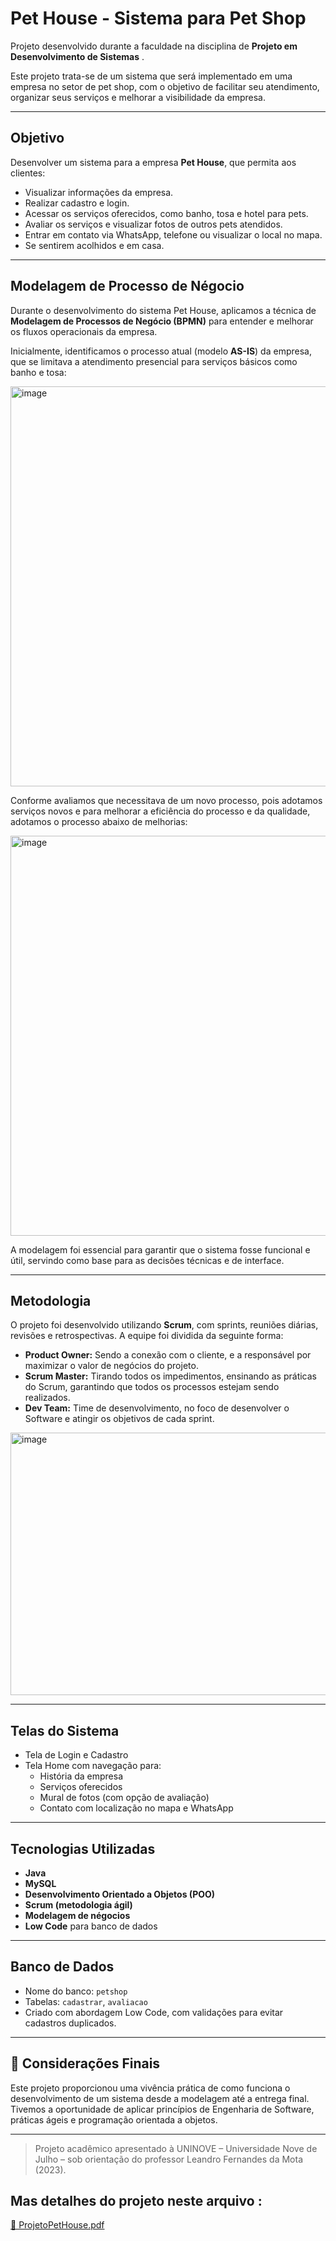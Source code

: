 # Pet House - Sistema para Pet Shop

Projeto desenvolvido durante a faculdade na disciplina de **Projeto em Desenvolvimento de Sistemas** . 

Este projeto trata-se de um sistema que será implementado em uma empresa no setor de pet shop, com o objetivo de facilitar seu atendimento, organizar seus serviços e melhorar a visibilidade da empresa.

---

## Objetivo

Desenvolver um sistema para a empresa **Pet House**, que permita aos clientes:

- Visualizar informações da empresa.
- Realizar cadastro e login.
- Acessar os serviços oferecidos, como banho, tosa e hotel para pets.
- Avaliar os serviços e visualizar fotos de outros pets atendidos.
- Entrar em contato via WhatsApp, telefone ou visualizar o local no mapa.
- Se sentirem acolhidos e em casa. 

---

## Modelagem de Processo de Négocio 

Durante o desenvolvimento do sistema Pet House, aplicamos a técnica de **Modelagem de Processos de Negócio (BPMN)** para entender e melhorar os fluxos operacionais da empresa.

Inicialmente, identificamos o processo atual (modelo **AS-IS**) da empresa, que se limitava a atendimento presencial para serviços básicos como banho e tosa:

<img width="832" height="640" alt="image" src="https://github.com/user-attachments/assets/f67aeb02-6b0a-44c6-94c8-2bf1769cdb89" />

Conforme avaliamos que necessitava de um novo processo, pois adotamos serviços novos e para melhorar a eficiência do processo e da qualidade, adotamos o processo abaixo de melhorias:

<img width="747" height="640" alt="image" src="https://github.com/user-attachments/assets/6c2194cb-0659-47f6-abd2-153f0bbaac79" />

A modelagem foi essencial para garantir que o sistema fosse funcional e útil, servindo como base para as decisões técnicas e de interface.

---

## Metodologia

O projeto foi desenvolvido utilizando **Scrum**, com sprints, reuniões diárias, revisões e retrospectivas. A equipe foi dividida da seguinte forma:

- **Product Owner:** Sendo a conexão com o cliente, e a responsável por maximizar o valor de negócios do projeto.
- **Scrum Master:** Tirando todos os impedimentos, ensinando as práticas do Scrum, garantindo que todos os processos estejam sendo realizados. 
- **Dev Team:**  Time de desenvolvimento, no foco de desenvolver o Software e atingir os objetivos de cada sprint.

<img width="606" height="420" alt="image" src="https://github.com/user-attachments/assets/07f38a29-5848-4cdb-8180-0c8d83950ee7" />

---

## Telas do Sistema

- Tela de Login e Cadastro
- Tela Home com navegação para:
  - História da empresa
  - Serviços oferecidos
  - Mural de fotos (com opção de avaliação)
  - Contato com localização no mapa e WhatsApp

---

## Tecnologias Utilizadas

- **Java**
- **MySQL**
- **Desenvolvimento Orientado a Objetos (POO)**
- **Scrum (metodologia ágil)**
- **Modelagem de négocios**
- **Low Code** para banco de dados

---

## Banco de Dados

- Nome do banco: `petshop`
- Tabelas: `cadastrar`, `avaliacao`
- Criado com abordagem Low Code, com validações para evitar cadastros duplicados.

---

## 💬 Considerações Finais

Este projeto proporcionou uma vivência prática de como funciona o desenvolvimento de um sistema desde a modelagem até a entrega final. Tivemos a oportunidade de aplicar princípios de Engenharia de Software, práticas ágeis e programação orientada a objetos.

---

> Projeto acadêmico apresentado à UNINOVE – Universidade Nove de Julho – sob orientação do professor Leandro Fernandes da Mota (2023).

## Mas detalhes do projeto neste arquivo : 

[📘 ProjetoPetHouse.pdf](ProjetoPetHouse.pdf)



